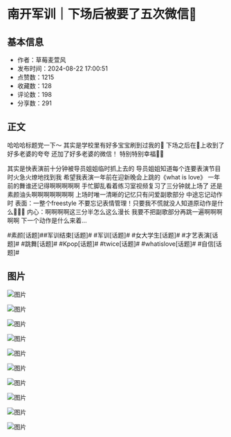 # 南开军训｜下场后被要了五次微信🥰

## 基本信息

- 作者：草莓麦萱风
- 发布时间：2024-08-22 17:00:51
- 点赞数：1215
- 收藏数：128
- 评论数：198
- 分享数：291

## 正文

哈哈哈标题党一下～
其实是学校里有好多宝宝刷到过我的🍠
下场之后在🍠上收到了好多老婆的夸夸
还加了好多老婆的微信！
特别特别幸福🥰🥰
	
其实是快表演前十分钟被导员姐姐临时抓上去的
导员姐姐知道每个连要表演节目时火急火燎地找到我
希望我表演一年前在迎新晚会上跳的《what is love》
一年前的舞谁还记得啊啊啊啊啊
手忙脚乱看着练习室视频复习了三分钟就上场了
还是素颜油头啊啊啊啊啊啊啊
上场时唯一清晰的记忆只有问爱副歌部分
中途忘记动作时
表面：一整个freestyle 不要忘记表情管理！只要我不慌就没人知道原动作是什么🤔🤔🤔
内心：啊啊啊啊这三分半怎么这么漫长 我要不把副歌部分再跳一遍啊啊啊啊啊  下一个动作是什么来着…
	
#素颜[话题]##军训结束[话题]# #军训[话题]# #女大学生[话题]#  #才艺表演[话题]# #跳舞[话题]# #Kpop[话题]# #twice[话题]# #whatislove[话题]# #自信[话题]#

## 图片

![图片](images/73d41822133a88d9f95a000637091c05.jpg)

![图片](images/ff9d3b3dfc0d59c5169b1492e074f9dd.jpg)

![图片](images/fc38cb5914b037af7c733cba80882129.jpg)

![图片](images/12a94d64f68ee8dee9450c587b8fae49.jpg)

![图片](images/7244e8eb4b38102ba0906fe1b1197d72.jpg)

![图片](images/12b904f60f19da263b3cfe11d61761d7.jpg)

![图片](images/5062994ea6cadcac1c10f01e778870ca.jpg)

![图片](images/309ebec76ddffd3e976a6d15cd0cf16e.jpg)

![图片](images/e87c64deb9f54d02f007e92dfb9dd22f.jpg)

![图片](images/1a393503ff81da332523a2f6abd9b98b.jpg)

